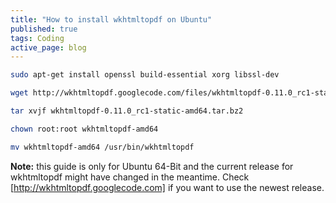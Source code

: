 ```yaml
---
title: "How to install wkhtmltopdf on Ubuntu"
published: true
tags: Coding
active_page: blog
---
```

``` sh
sudo apt-get install openssl build-essential xorg libssl-dev

wget http://wkhtmltopdf.googlecode.com/files/wkhtmltopdf-0.11.0_rc1-static-amd64.tar.bz2

tar xvjf wkhtmltopdf-0.11.0_rc1-static-amd64.tar.bz2

chown root:root wkhtmltopdf-amd64

mv wkhtmltopdf-amd64 /usr/bin/wkhtmltopdf
```
**Note:** this guide is only for Ubuntu 64-Bit and the current release for wkhtmltopdf might have changed in the meantime. Check [http://wkhtmltopdf.googlecode.com] if you want to use the newest release.
